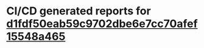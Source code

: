 # CI/CD generated reports for [d1fdf50eab59c9702dbe6e7cc70afef15548a465](https://github.com/hydephp/develop/commit/d1fdf50eab59c9702dbe6e7cc70afef15548a465)
